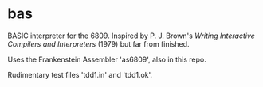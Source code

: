# bas #

BASIC interpreter for the 6809.
Inspired by P. J. Brown's
*Writing Interactive Compilers and Interpreters*
(1979) but far from finished.

Uses the Frankenstein Assembler 'as6809',
also in this repo.

Rudimentary test files 'tdd1.in' and 'tdd1.ok'.
